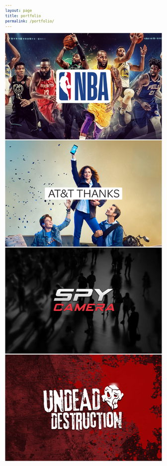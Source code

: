 ```yaml
---
layout: page
title: portfolio
permalink: /portfolio/
---
```


<a href="/1_project/">
<img class="img_scale" src="img/nba_thumb.png"/>
</a>
<a href="/2_project/">
<img class="img_scale" src="img/thanks_thumb.png"/>
</a>
<a href="/3_project/">
<img class="img_scale" src="img/spy_thumb.png"/>
</a>
<a href="/4_project/">
<img class="img_scale" src="img/undead_thumb.png"/>
</a>
